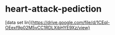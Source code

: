 # heart-attack-pediction
[data set lin]{https://drive.google.com/file/d/1CEql-OEexf9p02M5vCC1RDLXibHYE9Xz/view}
